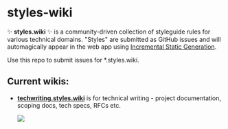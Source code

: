 # styles-wiki

✨ **styles.wiki** ✨ is a community-driven collection of styleguide rules for
various technical domains. "Styles" are submitted as GitHub issues and will
automagically appear in the web app using [Incremental Static Generation][isr].

[isr]: https://nextjs.org/blog/next-9-5#stable-incremental-static-regeneration

Use this repo to submit issues for \*.styles.wiki.

## Current wikis:

- [**techwriting.styles.wiki**](https://techwriting.styles.wiki/) is for technical writing - project documentation, scoping docs, tech specs, RFCs etc.

  ![](https://i.fluffy.cc/mxghkNw2kKSLJfqG0jDrWRhR22BNBzDz.png)
